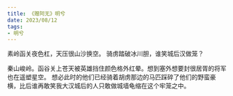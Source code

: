 ```yaml
---
title: 《赠阿无》明兮
date: 2023/08/12
tags:
- 明兮
---
```

素岭函关夜色杠，天压很山沙换空。
骑虏踏破冰川胆，谁笑城后汉做笼？

秦山峻岭。函谷关上苍天被英雄挡住颜色格外红晕。想到塞外想要封很居胥的将军也在遥塑星空。
想必此时的他们已经骑着胡虏那边的马匹踩碎了他们的野蛮豪横，比后谁再敢笑我大汉城后的人只敢做城墙龟缩在这个牢笼之中。
